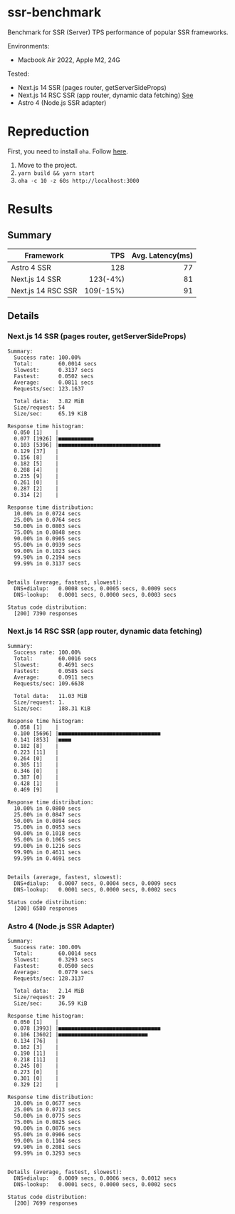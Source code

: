 # ssr-benchmark

Benchmark for SSR (Server) TPS performance of popular SSR frameworks.

Environments:

- Macbook Air 2022, Apple M2, 24G

Tested:

- Next.js 14 SSR (pages router, getServerSideProps)
- Next.js 14 RSC SSR (app router, dynamic data fetching) [See](https://nextjs.org/docs/app/building-your-application/rendering/server-components#dynamic-rendering)
- Astro 4 (Node.js SSR adapter)

# Repreduction

First, you need to install `oha`. Follow [here](https://github.com/hatoo/oha#installation).

1. Move to the project.
2. `yarn build && yarn start`
3. `oha -c 10 -z 60s http://localhost:3000`

# Results

## Summary

| Framework          |       TPS | Avg. Latency(ms) |
| ------------------ | --------: | ---------------: |
| Astro 4 SSR        |       128 |               77 |
| Next.js 14 SSR     |  123(-4%) |               81 |
| Next.js 14 RSC SSR | 109(-15%) |               91 |

## Details

### Next.js 14 SSR (pages router, getServerSideProps)

```
Summary:
  Success rate: 100.00%
  Total:        60.0014 secs
  Slowest:      0.3137 secs
  Fastest:      0.0502 secs
  Average:      0.0811 secs
  Requests/sec: 123.1637

  Total data:   3.82 MiB
  Size/request: 54
  Size/sec:     65.19 KiB

Response time histogram:
  0.050 [1]    |
  0.077 [1926] |■■■■■■■■■■■
  0.103 [5396] |■■■■■■■■■■■■■■■■■■■■■■■■■■■■■■■■
  0.129 [37]   |
  0.156 [8]    |
  0.182 [5]    |
  0.208 [4]    |
  0.235 [9]    |
  0.261 [0]    |
  0.287 [2]    |
  0.314 [2]    |

Response time distribution:
  10.00% in 0.0724 secs
  25.00% in 0.0764 secs
  50.00% in 0.0803 secs
  75.00% in 0.0848 secs
  90.00% in 0.0905 secs
  95.00% in 0.0939 secs
  99.00% in 0.1023 secs
  99.90% in 0.2194 secs
  99.99% in 0.3137 secs


Details (average, fastest, slowest):
  DNS+dialup:   0.0008 secs, 0.0005 secs, 0.0009 secs
  DNS-lookup:   0.0001 secs, 0.0000 secs, 0.0003 secs

Status code distribution:
  [200] 7390 responses
```

### Next.js 14 RSC SSR (app router, dynamic data fetching)

```
Summary:
  Success rate: 100.00%
  Total:        60.0016 secs
  Slowest:      0.4691 secs
  Fastest:      0.0585 secs
  Average:      0.0911 secs
  Requests/sec: 109.6638

  Total data:   11.03 MiB
  Size/request: 1.
  Size/sec:     188.31 KiB

Response time histogram:
  0.058 [1]    |
  0.100 [5696] |■■■■■■■■■■■■■■■■■■■■■■■■■■■■■■■■
  0.141 [853]  |■■■■
  0.182 [8]    |
  0.223 [11]   |
  0.264 [0]    |
  0.305 [1]    |
  0.346 [0]    |
  0.387 [0]    |
  0.428 [1]    |
  0.469 [9]    |

Response time distribution:
  10.00% in 0.0800 secs
  25.00% in 0.0847 secs
  50.00% in 0.0894 secs
  75.00% in 0.0953 secs
  90.00% in 0.1018 secs
  95.00% in 0.1065 secs
  99.00% in 0.1216 secs
  99.90% in 0.4611 secs
  99.99% in 0.4691 secs


Details (average, fastest, slowest):
  DNS+dialup:   0.0007 secs, 0.0004 secs, 0.0009 secs
  DNS-lookup:   0.0001 secs, 0.0000 secs, 0.0002 secs

Status code distribution:
  [200] 6580 responses
```

### Astro 4 (Node.js SSR Adapter)

```
Summary:
  Success rate: 100.00%
  Total:        60.0014 secs
  Slowest:      0.3293 secs
  Fastest:      0.0500 secs
  Average:      0.0779 secs
  Requests/sec: 128.3137

  Total data:   2.14 MiB
  Size/request: 29
  Size/sec:     36.59 KiB

Response time histogram:
  0.050 [1]    |
  0.078 [3993] |■■■■■■■■■■■■■■■■■■■■■■■■■■■■■■■■
  0.106 [3602] |■■■■■■■■■■■■■■■■■■■■■■■■■■■■
  0.134 [76]   |
  0.162 [3]    |
  0.190 [11]   |
  0.218 [11]   |
  0.245 [0]    |
  0.273 [0]    |
  0.301 [0]    |
  0.329 [2]    |

Response time distribution:
  10.00% in 0.0677 secs
  25.00% in 0.0713 secs
  50.00% in 0.0775 secs
  75.00% in 0.0825 secs
  90.00% in 0.0876 secs
  95.00% in 0.0906 secs
  99.00% in 0.1104 secs
  99.90% in 0.2081 secs
  99.99% in 0.3293 secs


Details (average, fastest, slowest):
  DNS+dialup:   0.0009 secs, 0.0006 secs, 0.0012 secs
  DNS-lookup:   0.0001 secs, 0.0000 secs, 0.0002 secs

Status code distribution:
  [200] 7699 responses
```
